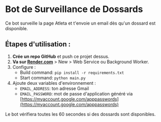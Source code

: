 # Bot de Surveillance de Dossards

Ce bot surveille la page Atleta et t'envoie un email dès qu'un dossard est disponible.

## Étapes d'utilisation :

1. **Crée un repo GitHub** et push ce projet dessus.
2. **Va sur [Render.com](https://render.com)** > New > Web Service ou Background Worker.
3. Configure :
   - Build command: `pip install -r requirements.txt`
   - Start command: `python main.py`
4. Ajoute deux variables d'environnement :
   - `EMAIL_ADDRESS`: ton adresse Gmail
   - `EMAIL_PASSWORD`: mot de passe d'application généré via [https://myaccount.google.com/apppasswords](https://myaccount.google.com/apppasswords)

Le bot vérifiera toutes les 60 secondes si des dossards sont disponibles.
